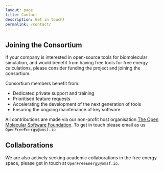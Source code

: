 ```yaml
---
layout: page
title: Contact
description: Get in touch!
permalink: /contact/
---
```


Joining the Consortium
----------------------

If your company is interested in open-source tools for biomolecular simulation,
and would benefit from having free tools for free energy calculations, 
please consider funding the project and joining the consortium.

Consortium members benefit from:
- Dedicated private support and training
- Prioritised feature requests
- Accelerating the development of the next generation of tools
- Ensuring the ongoing maintenance of key software

All contributions are made via our non-profit host organisation [The Open Molecular Software Foundation](https://www.omsf.io).
To get in touch please email as us `OpenFreeEnergy@omsf.io`

Collaborations
--------------

We are also actively seeking academic collaborations in the free energy space,
please get in touch at `OpenFreeEnergy@omsf.io`.
